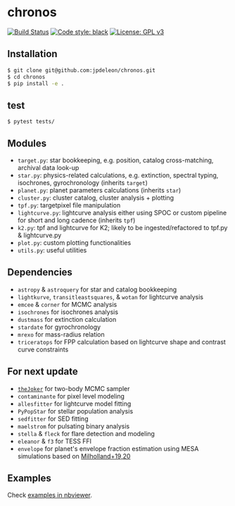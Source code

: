 # chronos
[![Build Status](https://travis-ci.com/jpdeleon/chronos.svg?branch=master)](https://travis-ci.com/jpdeleon/chronos)
[![Code style: black](https://img.shields.io/badge/code%20style-black-000000.svg)](https://github.com/ambv/black)
[![License: GPL v3](https://img.shields.io/badge/license-GPLv3-blue.svg)](https://www.gnu.org/licenses/gpl-3.0)


## Installation
```bash
$ git clone git@github.com:jpdeleon/chronos.git
$ cd chronos
$ pip install -e .
```


## test
```
$ pytest tests/
```


## Modules
* `target.py`: star bookkeeping, e.g. position, catalog cross-matching, archival data look-up
* `star.py`: physics-related calculations, e.g. extinction, spectral typing, isochrones, gyrochronology (inherits `target`)
* `planet.py`: planet parameters calculations (inherits `star`)
* `cluster.py`: cluster catalog, cluster analysis + plotting
* `tpf.py`: targetpixel file manipulation
* `lightcurve.py`: lightcurve analysis either using SPOC or custom pipeline for short and long cadence (inherits `tpf`)
* `k2.py`: tpf and lightcurve for K2; likely to be ingested/refactored to tpf.py & lightcurve.py
* `plot.py`: custom plotting functionalities
* `utils.py`: useful utilities


## Dependencies
* `astropy` & `astroquery` for star and catalog bookkeeping
* `lightkurve`, `transitleastsquares`, & `wotan` for lightcurve analysis
* `emcee` & `corner` for MCMC analysis
* `isochrones` for isochrones analysis
* `dustmass` for extinction calculation
* `stardate` for gyrochronology
* `mrexo` for mass-radius relation
* `triceratops` for FPP calculation based on lightcurve shape and contrast curve constraints

## For next update
* [`theJoker`](https://github.com/adrn/thejoker) for two-body MCMC sampler
* `contaminante` for pixel level modeling 
* `allesfitter` for lightcurve model fitting
* `PyPopStar` for stellar population analysis
* `sedfitter` for SED fitting
* `maelstrom` for pulsating binary analysis 
* `stella` & `fleck` for flare detection and modeling
* `eleanor` & `f3` for TESS FFI
* `envelope` for planet's envelope fraction estimation using MESA simulations based on [Milholland+19,20](https://github.com/smillholland/Sub-Saturns.git)

## Examples
Check [examples in nbviewer](https://nbviewer.jupyter.org/github/jpdeleon/chronos/tree/master/notebooks/).
